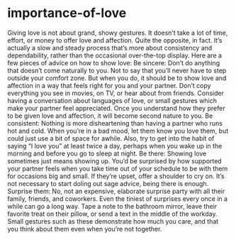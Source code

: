 # importance-of-love
Giving love is not about grand, showy gestures. It doesn’t take a lot of time, effort, or money to offer love and affection. Quite the opposite, in fact. It’s actually a slow and steady process that’s more about consistency and dependability, rather than the occasional over-the-top display.   Here are a few pieces of advice on how to show love:  Be sincere: Don’t do anything that doesn’t come naturally to you. Not to say that you’ll never have to step outside your comfort zone. But when you do, it should be to show love and affection in a way that feels right for you and your partner. Don’t copy everything you see in movies, on TV, or hear about from friends. Consider having a conversation about languages of love, or small gestures which make your partner feel appreciated. Once you understand how they prefer to be given love and affection, it will become second nature to you. Be consistent: Nothing is more disheartening than having a partner who runs hot and cold. When you’re in a bad mood, let them know you love them, but could just use a bit of space for awhile. Also, try to get into the habit of saying “I love you” at least twice a day, perhaps when you wake up in the morning and before you go to sleep at night.  Be there: Showing love sometimes just means showing up. You’d be surprised by how supported your partner feels when you take time out of your schedule to be with them for occasions big and small. If they’re upset, offer a shoulder to cry on. It’s not necessary to start doling out sage advice, being there is enough.  Surprise them: No, not an expensive, elaborate surprise party with all their family, friends, and coworkers. Even the tiniest of surprises every once in a while can go a long way. Tape a note to the bathroom mirror, leave their favorite treat on their pillow, or send a text in the middle of the workday. Small gestures such as these demonstrate how much you care, and that you think about them even when you’re not together. 
